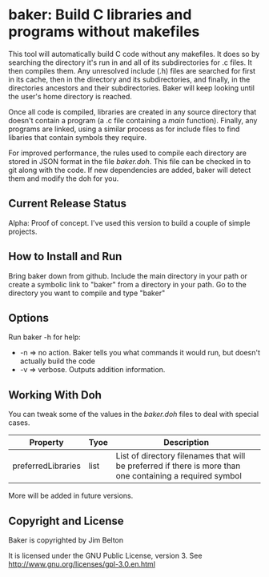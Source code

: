 # baker: Build C libraries and programs without makefiles

This tool will automatically build C code without any makefiles. It does so by searching the directory it's run in and all of its
subdirectories for .c files. It then compiles them. Any unresolved include (.h) files are searched for first in its cache, then in
the directory and its subdirectories, and finally, in the directories ancestors and their subdirectories. Baker will keep looking
until the user's home directory is reached.

Once all code is compiled, libraries are created in any source directory that doesn't contain a program (a .c file containing a
*main* function). Finally, any programs are linked, using a similar process as for include files to find libaries that contain
symbols they require.

For improved performance, the rules used to compile each directory are stored in JSON format in the file *baker.doh*. This file can
be checked in to git along with the code. If new dependencies are added, baker will detect them and modify the doh for you.

## Current Release Status

Alpha: Proof of concept. I've used this version to build a couple of simple projects.

## How to Install and Run

Bring baker down from github. Include the main directory in your path or create a symbolic link to "baker" from a directory in your
path. Go to the directory you want to compile and type "baker"

## Options

Run baker -h for help:
 * -n => no action. Baker tells you what commands it would run, but doesn't actually build the code
 * -v => verbose. Outputs addition information.

## Working With Doh

You can tweak some of the values in the *baker.doh* files to deal with special cases.

Property           | Tyoe | Description
------------------ | ---- | -----------
preferredLibraries | list | List of directory filenames that will be preferred if there is more than one containing a required symbol

More will be added in future versions.


## Copyright and License

Baker is copyrighted by Jim Belton

It is licensed under the GNU Public License, version 3. See http://www.gnu.org/licenses/gpl-3.0.en.html
